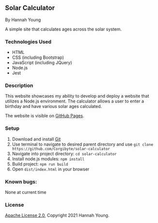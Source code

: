## Solar Calculator

By Hannah Young

A simple site that calculates ages across the solar system.

### Technologies Used
* HTML
* CSS (including Bootstrap)
* JavaScript (including JQuery)
* Node.js
* Jest

### Description

This website showcases my ability to develop and deploy a website that utilizes a Node.js environment. The calculator allows a user to enter a birthday and have various solar ages calculated. 

The website is visible on [GitHub Pages](https://Corgibyte.github.io/solar-calculator/).

### Setup
1. Download and install [Git](http://git-scm.com)
2. Use terminal to navigate to desired parent directory and use `git clone https://github.com/Corgibyte/solar-calculator`
3. Navigate into project directory: `cd solar-calculator`
4. Install node.js modules: `npm install`
5. Build project: `npm run build`
6. Open `dist/index.html` in your browser

### Known bugs: 
None at current time

### License

[Apache License 2.0](https://github.com/Corgibyte/number-neighborhood/blob/main/LICENSE), Copyright 2021 Hannah Young.